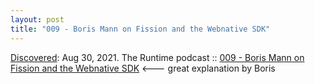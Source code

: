 ```yaml
---
layout: post
title: "009 - Boris Mann on Fission and the Webnative SDK"
---
```

[Discovered](http://rolandtanglao.com/2020/07/29/p1-blogthis-checkvist-list-links-to-blog/): Aug 30, 2021. The Runtime podcast :: [009 - Boris Mann on Fission and the Webnative SDK](https://runtimepodcast.com/#9) <--- great explanation by Boris
